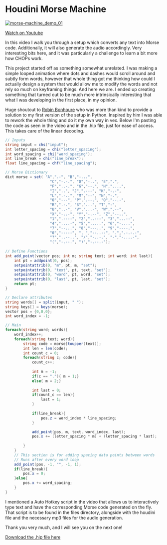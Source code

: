 # Houdini Morse Machine

[![morse-machine_demo_01](https://user-images.githubusercontent.com/81909946/129100191-be036bd3-8b3a-4b04-a7d7-19d9722e4448.gif)](https://www.youtube.com/watch?v=rKTLy-FtEzE)

[Watch on Youtube](https://youtu.be/3YpBgvkojLM)

In this video I walk you through a setup which converts any text into Morse code. Additionally, it will also generate the audio accordingly. Very interesting bits here, and it was particularly a challenge to learn a bit more how CHOPs work.

This project started off as something somewhat unrelated. I was making a simple looped animation where dots and dashes would scroll around and subtly form words, however that whole thing got me thinking how could I actually design a system that would allow me to modify the words and not rely so much on keyframing things. And here we are. I ended up creating something that turned out to be much more intrinsically interesting that what I was developing in the first place, in my opinion.

Huge shoutout to [Robin Bonhoure](https://twitter.com/rbonhoure) who was more than kind to provide a solution to my first version of the setup in Python. Inspired by him I was able to rework the whole thing and do it my own way in vex.
Below I'm pasting the code as seen in the video and in the .hip file, just for ease of access. This takes care of the linear decoding.

```c#
// Inputs
string input = chs("input");
int letter_spacing = chi("letter_spacing");
int word_spacing = chi("word_spacing");
int line_break = chi("line_break");
float line_spacing = chf("line_spacing");

// Morse Dictionary
dict morse = set( "A",".-", "B","-...",
                    "C","-.-.", "D","-..", "E",".",
                    "F","..-.", "G","--.", "H","....",
                    "I","..", "J",".---", "K","-.-",
                    "L",".-..", "M","--", "N","-.",
                    "O","---", "P",".--.", "Q","--.-",
                    "R",".-.", "S","...", "T","-",
                    "U","..-", "V","...-", "W",".--",
                    "X","-..-", "Y","-.--", "Z","--..",
                    "1",".----", "2","..---", "3","...--",
                    "4","....-", "5",".....", "6","-....",
                    "7","--...", "8","---..", "9","----.",
                    "0","-----", ", ","--..--", ".",".-.-.-",
                    "?","..--..", "/","-..-.", "-","-....-",
                    "(","-.--.", ")","-.--.-");
                    
// Define Functions
int add_point(vector pos; int m; string text; int word; int last){
    int pt = addpoint(0, pos);
    setpointattrib(0, "m", pt, m, "set");
    setpointattrib(0, "text", pt, text, "set");
    setpointattrib(0, "word", pt, word, "set");
    setpointattrib(0, "last", pt, last, "set");
    return pt;
}

// Declare attributes
string words[] = split(input, " ");
string keys[] = keys(morse);
vector pos = {0,0,0};
int word_index = -1;

// Main
foreach(string word; words){
    word_index++;
    foreach(string text; word){
        string code = morse[toupper(text)];
        int len = len(code);
        int count_c = 0;
        foreach(string c; code){
            count_c++;
            
            int m = -1;
            if(c == "."){ m = 1;}
            else{ m = 2;}
            
            int last = 0;
            if(count_c == len){
                last = 1;
            }
            
            if(line_break){
                pos.z = word_index * line_spacing;
            }

            add_point(pos, m, text, word_index, last);
            pos.x += (letter_spacing * m) + (letter_spacing * last);
            
        }
    }
    // This section is for adding spacing data points between words
    // Runs after every word loop
    add_point(pos, -1, "", -1, 1);
    if(line_break){
        pos.x = 0;
    }else{
        pos.x += word_spacing;
    }
}
```

I mentioned a Auto Hotkey script in the video that allows us to interactively type text and have the corresponding Morse code generated on the fly. That script is to be found in the files directory, alongside with the houdini file and the necessary mp3 files for the audio generation.

Thank you very much, and I will see you on the next one!

[Download the .hip file here](https://github.com/ribponce/particula/blob/master/tutorials/houdini_morse_machine/files/particula_morse_machine_SHARE.hip)




